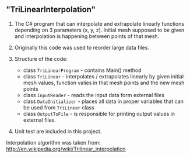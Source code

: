 "TriLinearInterpolation" 
------------------------------------------------------

1.  The C# program that can interpolate and extrapolate linearly functions depending on 3 parameters (x, y, z). Initial mesh supposed to be given and interpolation is happening between points of that mesh.

2.  Originally this code was used to reorder large data files.

3.  Structure of the code:
    - class `TriLinearProgram` - contains Main() method 
    - class `TriLinear` - interpolates / extrapolates linearly by given initial mesh values, function valies in that mesh points and the new mesh points
    - class `InputReader` - reads the input data form external files
    - class `DataInitializer` - places all data in proper variables that can be used from `TriLinear` class
    - class `OutputToFile` - is responsible for printing output values in external files.

4.  Unit test are included in this project.


Interpolation algorithm was taken from:
http://en.wikipedia.org/wiki/Trilinear_interpolation

